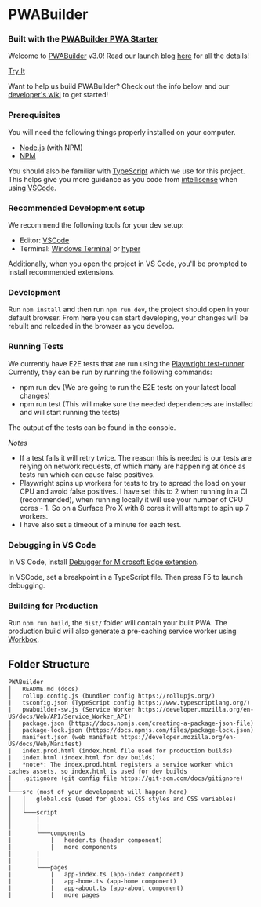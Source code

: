# PWABuilder

### Built with the [PWABuilder PWA Starter](https://github.com/pwa-builder/pwa-starter)

Welcome to [PWABuilder](https://www.pwabuilder.com/) v3.0! Read our launch blog [here](https://blog.pwabuilder.com/posts/introducing-the-brand-new-pwa-builder/) for all the details! 

[Try It](https://www.pwabuilder.com)

Want to help us build PWABuilder? Check out the info below and our [developer's wiki](https://github.com/pwa-builder/PWABuilder/wiki) to get started!

### Prerequisites

You will need the following things properly installed on your computer.

* [Node.js](http://nodejs.org/) (with NPM)
* [NPM](https://www.npmjs.com/get-npm)

You should also be familiar with [TypeScript](https://www.typescriptlang.org/) which we use for this project. This helps give you more guidance as you code from [intellisense](https://code.visualstudio.com/docs/editor/intellisense) when using [VSCode](https://code.visualstudio.com/).

### Recommended Development setup

We recommend the following tools for your dev setup:

* Editor: [VSCode](https://code.visualstudio.com/)
* Terminal: [Windows Terminal](https://www.microsoft.com/en-us/p/windows-terminal-preview/9n0dx20hk701?activetab=pivot:overviewtab) or [hyper](https://hyper.is/)

Additionally, when you open the project in VS Code, you'll be prompted to install recommended extensions.

### Development

Run `npm install` and then run `npm run dev`, the project should open in your default browser. From here you can start developing, your changes will be rebuilt and reloaded in the browser as you develop.

### Running Tests
We currently have E2E tests that are run using the [Playwright test-runner](https://playwright.dev/docs/test-intro).
Currently, they can be run by running the following commands:
- npm run dev (We are going to run the E2E tests on your latest local changes)
- npm run test (This will make sure the needed dependences are installed and will start running the tests)

The output of the tests can be found in the console.

*Notes*
- If a test fails it will retry twice. The reason this is needed is our tests are relying on network requests, of which many are happening at once as tests run which can cause false positives.
- Playwright spins up workers for tests to try to spread the load on your CPU and avoid false positives. I have set this to 2 when running in a CI (recommended), when running locally it will use your number of CPU cores - 1. So on a Surface Pro X with 8 cores it will attempt to spin up 7 workers.
- I have also set a timeout of a minute for each test.

### Debugging in VS Code

In VS Code, install [Debugger for Microsoft Edge extension](https://marketplace.visualstudio.com/items?itemName=msjsdiag.debugger-for-edge).

In VSCode, set a breakpoint in a TypeScript file. Then press F5 to launch debugging.

### Building for Production

Run `npm run build`, the `dist/` folder will contain your built PWA. The production build will also generate a pre-caching service worker using [Workbox](https://developers.google.com/web/tools/workbox/modules/workbox-precaching).


## Folder Structure

```
PWABuilder
│   README.md (docs)
│   rollup.config.js (bundler config https://rollupjs.org/)
|   tsconfig.json (TypeScript config https://www.typescriptlang.org/)
|   pwabuilder-sw.js (Service Worker https://developer.mozilla.org/en-US/docs/Web/API/Service_Worker_API)
|   package.json (https://docs.npmjs.com/creating-a-package-json-file)
|   package-lock.json (https://docs.npmjs.com/files/package-lock.json)
|   manifest.json (web manifest https://developer.mozilla.org/en-US/docs/Web/Manifest)
|   index.prod.html (index.html file used for production builds)
|   index.html (index.html for dev builds)
|   *note*: The index.prod.html registers a service worker which caches assets, so index.html is used for dev builds
|   .gitignore (git config file https://git-scm.com/docs/gitignore)
│
└───src (most of your development will happen here)
│   │   global.css (used for global CSS styles and CSS variables)
│   │
│   └───script
│       │
│       |
|       └───components
|           |   header.ts (header component)
|           |   more components
|       |
|       |
|       └───pages
|           |   app-index.ts (app-index component)
|           |   app-home.ts (app-home component)
|           |   app-about.ts (app-about component)
|           |   more pages
```
